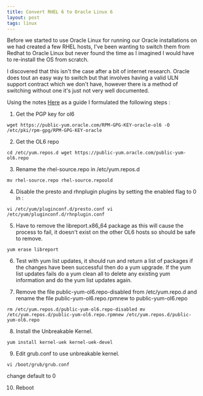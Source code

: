 ```yaml
---
title: Convert RHEL 6 to Oracle Linux 6
layout: post
tags: linux
---
```


Before we started to use Oracle Linux for running our Oracle installations on we had created a few RHEL hosts, I've been wanting to switch them from Redhat to Oracle Linux but never found the time as I imagined I would have to re-install the OS from scratch.

I discovered that this isn't the case after a bit of internet research. Oracle does tout an easy way to switch but that involves having a valid ULN support contract which we don't have, however there is a method of switching without one it's just not very well documented.

Using the notes [Here](http://public-yum.oracle.com/) as a guide I formulated the following steps :

1. Get the PGP key for ol6

 `wget https://public-yum.oracle.com/RPM-GPG-KEY-oracle-ol6 -O /etc/pki/rpm-gpg/RPM-GPG-KEY-oracle`

2. Get the OL6 repo

 `cd /etc/yum.repos.d
 wget https://public-yum.oracle.com/public-yum-ol6.repo`

3. Rename the rhel-source.repo in /etc/yum.repos.d

 `mv rhel-source.repo rhel-source.repoold`

4. Disable the presto and rhnplugin plugins by setting the enabled flag to 0 in :

 `vi /etc/yum/pluginconf.d/presto.conf
 vi /etc/yum/pluginconf.d/rhnplugin.conf`

5. Have to remove the libreport.x86_64 package as this will cause the process to fail, it doesn't exist on the other  OL6 hosts so should be safe to remove.

 `yum erase libreport`

6. Test with yum list updates, it should run and return a list of packages if the changes have been successful then do a yum upgrade. If the yum list updates fails do a yum clean all to delete any existing yum information and do the yum list updates again.

7. Remove the file public-yum-ol6.repo-disabled from /etc/yum.repo.d and rename the file public-yum-ol6.repo.rpmnew to public-yum-ol6.repo

 `rm /etc/yum.repos.d/public-yum-ol6.repo-disabled
 mv /etc/yum.repos.d/public-yum-ol6.repo.rpmnew /etc/yum.repos.d/public-yum-ol6.repo`

8. Install the Unbreakable Kernel.

 `yum install kernel-uek kernel-uek-devel`

9. Edit grub.conf to use unbreakable kernel.

 `vi /boot/grub/grub.conf`

 change default to 0

10. Reboot